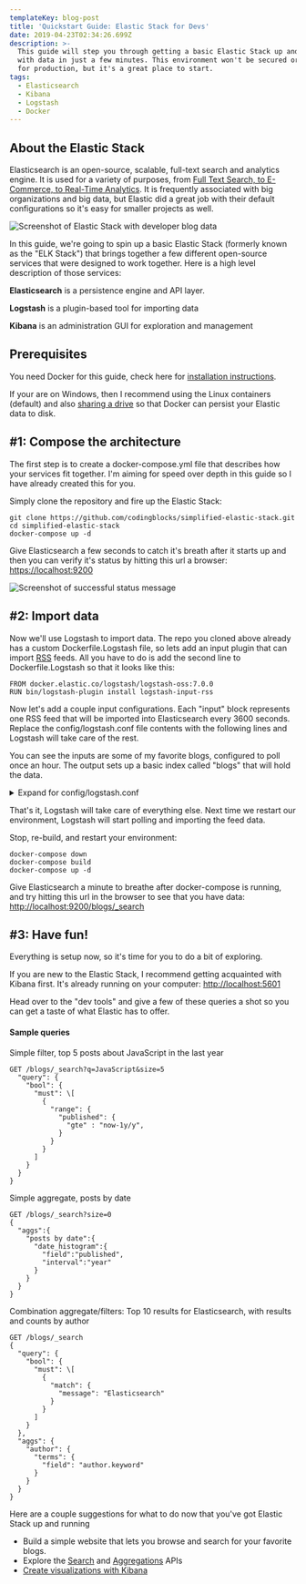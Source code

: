 ```yaml
---
templateKey: blog-post
title: 'Quickstart Guide: Elastic Stack for Devs'
date: 2019-04-23T02:34:26.699Z
description: >-
  This guide will step you through getting a basic Elastic Stack up and running
  with data in just a few minutes. This environment won't be secured or tuned
  for production, but it's a great place to start.
tags:
  - Elasticsearch
  - Kibana
  - Logstash
  - Docker
---
```

## About the Elastic Stack

Elasticsearch is an open-source, scalable, full-text search and analytics engine. It is used for a variety of purposes, from [Full Text Search, to E-Commerce, to Real-Time Analytics](https://searchbetter.dev/blog/elasticsearch-is-not-just-for-search/). It is frequently associated with big organizations and big data, but Elastic did a great job with their default configurations so it's easy for smaller projects as well.

![Screenshot of Elastic Stack with developer blog data](/img/elasticsearch-quickstart-complete.png "The results: Elastic Stack running with dev blog data")

In this guide, we're going to spin up a basic Elastic Stack (formerly known as the "ELK Stack") that brings together a few different open-source services that were designed to work together. Here is a high level description of those services:

**Elasticsearch** is a persistence engine and API layer.

**Logstash** is a plugin-based tool for importing data

**Kibana** is an administration GUI for exploration and management

## Prerequisites

You need Docker for this guide, check here for [installation instructions](https://docs.docker.com/install/).

If your are on Windows, then I recommend using the Linux containers (default) and also [sharing a drive](https://blogs.msdn.microsoft.com/wael-kdouh/2017/06/26/enabling-drive-sharing-with-docker-for-windows/) so that Docker can persist your Elastic data to disk. 

## \#1: Compose the architecture

The first step is to create a docker-compose.yml file that describes how your services fit together. I'm aiming for speed over depth in this guide so I have already created this for you.

Simply clone the repository and fire up the Elastic Stack:

```
git clone https://github.com/codingblocks/simplified-elastic-stack.git
cd simplified-elastic-stack
docker-compose up -d
```

Give Elasticsearch a few seconds to catch it's breath after it starts up and then you can verify it's status by hitting this url a browser: [https://localhost:9200
](https://localhost:9200)

![Screenshot of successful status message](/img/200-status.png "Congratulations, you have the Elastic stack running on you computer!")

## \#2: Import data

Now we'll use Logstash to import data. The repo you cloned above already has a custom Dockerfile.Logstash file, so lets add an input plugin that can import [RSS](https://www.copyblogger.com/what-the-heck-is-rss/) feeds. All you have to do is add the second line to Dockerfile.Logstash so that it looks like this:

```
FROM docker.elastic.co/logstash/logstash-oss:7.0.0
RUN bin/logstash-plugin install logstash-input-rss
```

Now let's add a couple input configurations. Each "input" block represents one RSS feed that will be imported into Elasticsearch every 3600 seconds.
 Replace the config/logstash.conf file contents with the following lines and Logstash will take care of the rest.

You can see the inputs are some of my favorite blogs, configured to poll once an hour. The output sets up a basic index called "blogs" that will hold the data.

<details><summary>Expand for config/logstash.conf</summary>

```
input {
  rss {
    url => https://dev.to/feed/davefollett
    interval => 3600
  }
  rss {
    url => https://dev.to/feed/dance2die
    interval => 3600
  }
  rss {
    url => https://dev.to/feed/kritner
    interval => 3600
  }
  rss {
    url => https://dev.to/feed/molly_struve
    interval => 3600
  }
  rss {
    url => https://dev.to/feed/rionmonster
    interval => 3600
  }
  rss {
    url => https://dev.to/feed/TheInfraDev
    interval => 3600
  }
  rss {
    url => https://dev.to/feed/thejoezack
    interval => 3600
  }
}

output {
  elasticsearch {
    action => "index"
    index => "blogs"
    hosts => "elasticsearch:9200"
    document_id => "%{[link]}"
  }
}
```

</details>

That's it, Logstash will take care of everything else. Next time we restart our environment, Logstash will start polling and importing the feed data.

Stop, re-build, and restart your environment:

```
docker-compose down
docker-compose build
docker-compose up -d
```

Give Elasticsearch a minute to breathe after docker-compose is running, and try hitting this url in the browser to see that you have data: [http://localhost:9200/blogs/_search
](http://localhost:9200/blogs/_search)

## \#3: Have fun!

Everything is setup now, so it's time for you to do a bit of exploring.

If you are new to the Elastic Stack, I recommend getting acquainted with Kibana first. It's already running on your computer: <http://localhost:5601>

Head over to the "dev tools" and give a few of these queries a shot so you can get a taste of what Elastic has to offer.

#### Sample queries

Simple filter, top 5 posts about JavaScript in the last year
```
GET /blogs/_search?q=JavaScript&size=5
  "query": {
    "bool": {
      "must": \[
        {
          "range": {
            "published": {
              "gte" : "now-1y/y",
            }
          }
        }
      ]
    }
  }
}
```

Simple aggregate, posts by date
```
GET /blogs/_search?size=0
{
  "aggs":{
    "posts by date":{
      "date_histogram":{
        "field":"published",
        "interval":"year"
      }
    }
  }
}
```

Combination aggregate/filters: Top 10 results for Elasticsearch, with results and counts by author
```
GET /blogs/_search
{
  "query": {
    "bool": {
      "must": \[
        {
          "match": {
            "message": "Elasticsearch"
          }
        }
      ]
    }
  },
  "aggs": {
    "author": {
      "terms": {
        "field": "author.keyword"
      }
    }
  }
}

```

Here are a couple suggestions for what to do now that you've got Elastic Stack up and running

* Build a simple website that lets you browse and search for your favorite blogs.
* Explore the [Search](https://www.elastic.co/guide/en/elasticsearch/reference/current/search-search.html) and [Aggregations](https://www.elastic.co/guide/en/elasticsearch/reference/current/search-aggregations.html)
   APIs
* [Create visualizations with Kibana](https://www.elastic.co/guide/en/kibana/current/visualize.html)
